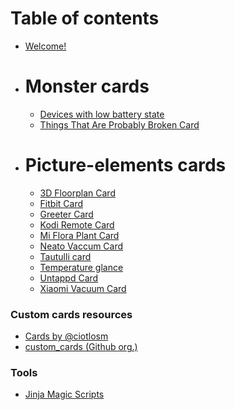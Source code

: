 # Table of contents

* [Welcome!](README.md)

* # Monster cards
  * [Devices with low battery state](monster-cards/devices-with-low-battery.md)
  * [Things That Are Probably Broken Card](monster-cards/broken-card.md)

* # Picture-elements cards
  * [3D Floorplan Card](picture-elements/3d-floorplan.md)
  * [Fitbit Card](picture-elements/fitbit-card.md)
  * [Greeter Card](picture-elements/greeter-card.md)
  * [Kodi Remote Card](picture-elements/kodiremote-card.md)
  * [Mi Flora Plant Card](picture-elements/plants-card.md)
  * [Neato Vaccum Card](picture-elements/neato-vaccum-card.md)
  * [Tautulli card](picture-elements/tautulli-card.md)
  * [Temperature glance](picture-elements/temperature-glance.md)
  * [Untappd Card](picture-elements/untappd-card.md)
  * [Xiaomi Vacuum Card](picture-elements/xiaomi-vacuum-card.md)

### Custom cards resources

* [Cards by @ciotlosm](https://github.com/ciotlosm/custom-lovelace)
* [custom_cards (Github org.)](https://github.com/custom-cards)

### Tools

* [Jinja Magic Scripts](tools/jinja-magic-scripts.md)
